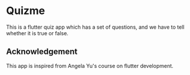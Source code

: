 # Quizme
This is a flutter quiz app which has a set of questions, and we have to tell whether it is true or false.


## Acknowledgement
This app is inspired from Angela Yu's course on flutter development. 
